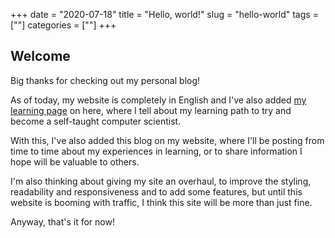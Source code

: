 +++
date = "2020-07-18"
title = "Hello, world!"
slug = "hello-world"
tags = [""]
categories = [""]
+++

## Welcome

Big thanks for checking out my personal blog!

As of today, my website is completely in English and I've also added [my learning page](/learning) on here, where I tell about my learning path to try and become a self-taught computer scientist.

With this, I've also added this blog on my website, where I'll be posting from time to time about my experiences in learning, or to share information I hope will be valuable to others.

I'm also thinking about giving my site an overhaul, to improve the styling, readability and responsiveness and to add some features, but until this website is booming with traffic, I think this site will be more than just fine.

Anyway, that's it for now!
